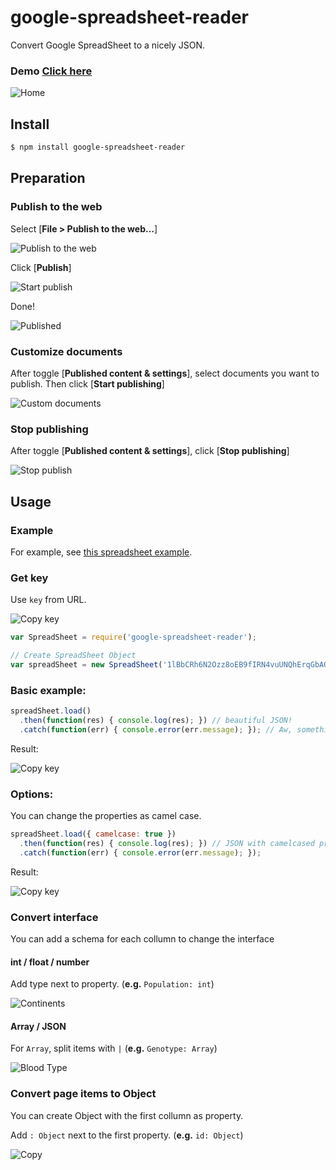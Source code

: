 # google-spreadsheet-reader

Convert Google SpreadSheet to a nicely JSON.

### Demo [Click here](http://mayognaise.github.io/google-spreadsheet-reader/)

![Home](https://dl.dropboxusercontent.com/u/3497191/gsr/gsr_0000_home.png)

## Install

```sh
$ npm install google-spreadsheet-reader
```


## Preparation

### Publish to the web

Select [**File > Publish to the web…**]

![Publish to the web](https://dl.dropboxusercontent.com/u/3497191/gsr/gsr_0001_publish-to-the-web.png)

Click [**Publish**]

![Start publish](https://dl.dropboxusercontent.com/u/3497191/gsr/gsr_0002_start-publish.png)

Done!

![Published](https://dl.dropboxusercontent.com/u/3497191/gsr/gsr_0003_published.png)


### Customize documents

After toggle [**Published content & settings**], select documents you want to publish. Then click [**Start publishing**]

![Custom documents](https://dl.dropboxusercontent.com/u/3497191/gsr/gsr_0004_custom-documents.png)


### Stop publishing

After toggle [**Published content & settings**], click [**Stop publishing**]

![Stop publish](https://dl.dropboxusercontent.com/u/3497191/gsr/gsr_0005_stop-publish.png)

## Usage

### Example

For example, see [this spreadsheet example](https://docs.google.com/spreadsheets/d/1lBbCRh6N2Ozz8oEB9fIRN4vuUNQhErqGbAQbHAu2w5Q/edit?usp=sharing).


### Get key

Use `key` from URL.

![Copy key](https://dl.dropboxusercontent.com/u/3497191/gsr/gsr_0006_copy-id.png)

```js
var SpreadSheet = require('google-spreadsheet-reader');

// Create SpreadSheet Object
var spreadSheet = new SpreadSheet('1lBbCRh6N2Ozz8oEB9fIRN4vuUNQhErqGbAQbHAu2w5Q');
```

### Basic example:

```js
spreadSheet.load()
  .then(function(res) { console.log(res); }) // beautiful JSON!
  .catch(function(err) { console.error(err.message); }); // Aw, something happened.
```

Result:

![Copy key](https://dl.dropboxusercontent.com/u/3497191/gsr/gsr_result1.png)


### Options:

You can change the properties as camel case.

```js
spreadSheet.load({ camelcase: true })
  .then(function(res) { console.log(res); }) // JSON with camelcased properties!
  .catch(function(err) { console.error(err.message); });
```

Result:

![Copy key](https://dl.dropboxusercontent.com/u/3497191/gsr/gsr_result2.png)


### Convert interface

You can add a schema for each collumn to change the interface

#### int / float / number

Add type next to property. (**e.g.** `Population: int`)

![Continents](https://dl.dropboxusercontent.com/u/3497191/gsr/gsr_interface_continents.png)

#### Array / JSON

For `Array`, split items with `|` (**e.g.** `Genotype: Array`)

![Blood Type](https://dl.dropboxusercontent.com/u/3497191/gsr/gsr_interface_blood-type.png)

### Convert page items to Object

You can create Object with the first collumn as property.

Add `: Object` next to the first property. (**e.g.** `id: Object`)

![Copy](https://dl.dropboxusercontent.com/u/3497191/gsr/gsr_interface_copy.png)

